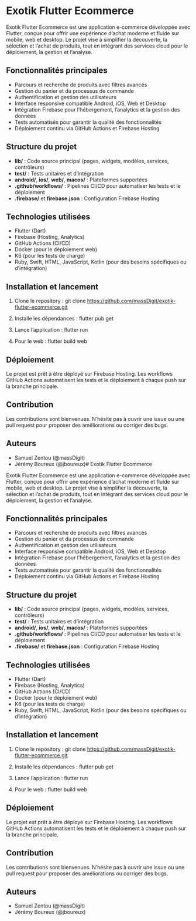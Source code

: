# Exotik Flutter Ecommerce

Exotik Flutter Ecommerce est une application e-commerce développée avec Flutter, conçue pour offrir une expérience d’achat moderne et fluide sur mobile, web et desktop. Le projet vise à simplifier la découverte, la sélection et l’achat de produits, tout en intégrant des services cloud pour le déploiement, la gestion et l’analyse.

## Fonctionnalités principales

- Parcours et recherche de produits avec filtres avancés
- Gestion du panier et du processus de commande
- Authentification et gestion des utilisateurs
- Interface responsive compatible Android, iOS, Web et Desktop
- Intégration Firebase pour l’hébergement, l’analytics et la gestion des données
- Tests automatisés pour garantir la qualité des fonctionnalités
- Déploiement continu via GitHub Actions et Firebase Hosting

## Structure du projet

- **lib/** : Code source principal (pages, widgets, modèles, services, contrôleurs)
- **test/** : Tests unitaires et d’intégration
- **android/**, **ios/**, **web/**, **macos/** : Plateformes supportées
- **.github/workflows/** : Pipelines CI/CD pour automatiser les tests et le déploiement
- **.firebase/** et **firebase.json** : Configuration Firebase Hosting

## Technologies utilisées

- Flutter (Dart)
- Firebase (Hosting, Analytics)
- GitHub Actions (CI/CD)
- Docker (pour le déploiement web)
- K6 (pour les tests de charge)
- Ruby, Swift, HTML, JavaScript, Kotlin (pour des besoins spécifiques ou d’intégration)

## Installation et lancement

1. Clone le repository :
   git clone https://github.com/massDigit/exotik-flutter-ecommerce.git

2. Installe les dépendances :
   flutter pub get

3. Lance l’application :
   flutter run

4. Pour le web :
   flutter build web

## Déploiement

Le projet est prêt à être déployé sur Firebase Hosting. Les workflows GitHub Actions automatisent les tests et le déploiement à chaque push sur la branche principale.

## Contribution

Les contributions sont bienvenues. N’hésite pas à ouvrir une issue ou une pull request pour proposer des améliorations ou corriger des bugs.

## Auteurs

- Samuel Zentou (@massDigit)
- Jérémy Boureux (@jboureux)# Exotik Flutter Ecommerce

Exotik Flutter Ecommerce est une application e-commerce développée avec Flutter, conçue pour offrir une expérience d’achat moderne et fluide sur mobile, web et desktop. Le projet vise à simplifier la découverte, la sélection et l’achat de produits, tout en intégrant des services cloud pour le déploiement, la gestion et l’analyse.

## Fonctionnalités principales

- Parcours et recherche de produits avec filtres avancés
- Gestion du panier et du processus de commande
- Authentification et gestion des utilisateurs
- Interface responsive compatible Android, iOS, Web et Desktop
- Intégration Firebase pour l’hébergement, l’analytics et la gestion des données
- Tests automatisés pour garantir la qualité des fonctionnalités
- Déploiement continu via GitHub Actions et Firebase Hosting

## Structure du projet

- **lib/** : Code source principal (pages, widgets, modèles, services, contrôleurs)
- **test/** : Tests unitaires et d’intégration
- **android/**, **ios/**, **web/**, **macos/** : Plateformes supportées
- **.github/workflows/** : Pipelines CI/CD pour automatiser les tests et le déploiement
- **.firebase/** et **firebase.json** : Configuration Firebase Hosting

## Technologies utilisées

- Flutter (Dart)
- Firebase (Hosting, Analytics)
- GitHub Actions (CI/CD)
- Docker (pour le déploiement web)
- K6 (pour les tests de charge)
- Ruby, Swift, HTML, JavaScript, Kotlin (pour des besoins spécifiques ou d’intégration)

## Installation et lancement

1. Clone le repository :
   git clone https://github.com/massDigit/exotik-flutter-ecommerce.git

2. Installe les dépendances :
   flutter pub get

3. Lance l’application :
   flutter run

4. Pour le web :
   flutter build web

## Déploiement

Le projet est prêt à être déployé sur Firebase Hosting. Les workflows GitHub Actions automatisent les tests et le déploiement à chaque push sur la branche principale.

## Contribution

Les contributions sont bienvenues. N’hésite pas à ouvrir une issue ou une pull request pour proposer des améliorations ou corriger des bugs.

## Auteurs

- Samuel Zentou (@massDigit)
- Jérémy Boureux (@jboureux)
